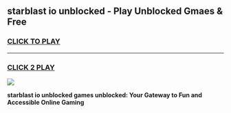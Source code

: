 
## starblast io unblocked - Play Unblocked Gmaes & Free
<h3>
<a href="https://news.freeplayer.one?title=starblast_io_unblocked&ref=23F">CLICK TO PLAY</a></h3>
<hr>

<h3>
<a href="https://news.freeplayer.one?title=starblast_io_unblocked&ref=23F">CLICK 2 PLAY</a>
  
</h3>

<a href="https://news.freeplayer.one?title=starblast_io_unblocked&ref=23F/"><img src="https://clearcache.store/games.png"></a>


**starblast io unblocked games unblocked: Your Gateway to Fun and Accessible Online Gaming**
